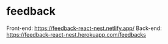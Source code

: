 # feedback

Front-end: https://feedback-react-nest.netlify.app/
Back-end: https://feedback-react-nest.herokuapp.com/feedbacks
